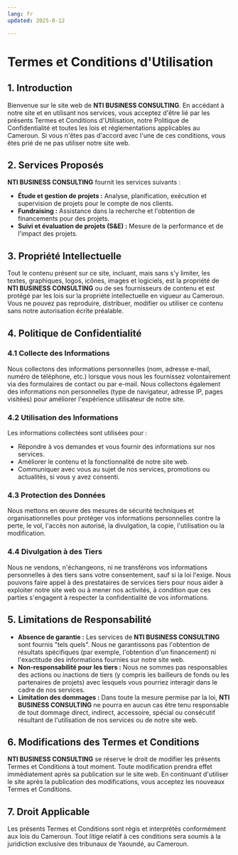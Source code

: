 ```yaml
---
lang: fr
updated: 2025-8-12

---
```


# Termes et Conditions d'Utilisation

## 1. Introduction

Bienvenue sur le site web de **NTI BUSINESS CONSULTING**. En accédant à notre site et en utilisant nos services, vous acceptez d'être lié par les présents Termes et Conditions d'Utilisation, notre Politique de Confidentialité et toutes les lois et réglementations applicables au Cameroun. Si vous n'êtes pas d'accord avec l'une de ces conditions, vous êtes prié de ne pas utiliser notre site web.

## 2. Services Proposés

**NTI BUSINESS CONSULTING** fournit les services suivants :
* **Étude et gestion de projets :** Analyse, planification, exécution et supervision de projets pour le compte de nos clients.
* **Fundraising :** Assistance dans la recherche et l'obtention de financements pour des projets.
* **Suivi et évaluation de projets (S&E) :** Mesure de la performance et de l'impact des projets.

## 3. Propriété Intellectuelle

Tout le contenu présent sur ce site, incluant, mais sans s'y limiter, les textes, graphiques, logos, icônes, images et logiciels, est la propriété de **NTI BUSINESS CONSULTING** ou de ses fournisseurs de contenu et est protégé par les lois sur la propriété intellectuelle en vigueur au Cameroun. Vous ne pouvez pas reproduire, distribuer, modifier ou utiliser ce contenu sans notre autorisation écrite préalable.

## 4. Politique de Confidentialité

### 4.1 Collecte des Informations

Nous collectons des informations personnelles (nom, adresse e-mail, numéro de téléphone, etc.) lorsque vous nous les fournissez volontairement via des formulaires de contact ou par e-mail. Nous collectons également des informations non personnelles (type de navigateur, adresse IP, pages visitées) pour améliorer l'expérience utilisateur de notre site.

### 4.2 Utilisation des Informations

Les informations collectées sont utilisées pour :
* Répondre à vos demandes et vous fournir des informations sur nos services.
* Améliorer le contenu et la fonctionnalité de notre site web.
* Communiquer avec vous au sujet de nos services, promotions ou actualités, si vous y avez consenti.

### 4.3 Protection des Données

Nous mettons en œuvre des mesures de sécurité techniques et organisationnelles pour protéger vos informations personnelles contre la perte, le vol, l'accès non autorisé, la divulgation, la copie, l'utilisation ou la modification.

### 4.4 Divulgation à des Tiers

Nous ne vendons, n'échangeons, ni ne transférons vos informations personnelles à des tiers sans votre consentement, sauf si la loi l'exige. Nous pouvons faire appel à des prestataires de services tiers pour nous aider à exploiter notre site web ou à mener nos activités, à condition que ces parties s'engagent à respecter la confidentialité de vos informations.

## 5. Limitations de Responsabilité

* **Absence de garantie :** Les services de **NTI BUSINESS CONSULTING** sont fournis "tels quels". Nous ne garantissons pas l'obtention de résultats spécifiques (par exemple, l'obtention d'un financement) ni l'exactitude des informations fournies sur notre site web.
* **Non-responsabilité pour les tiers :** Nous ne sommes pas responsables des actions ou inactions de tiers (y compris les bailleurs de fonds ou les partenaires de projets) avec lesquels vous pourriez interagir dans le cadre de nos services.
* **Limitation des dommages :** Dans toute la mesure permise par la loi, **NTI BUSINESS CONSULTING** ne pourra en aucun cas être tenu responsable de tout dommage direct, indirect, accessoire, spécial ou consécutif résultant de l'utilisation de nos services ou de notre site web.

## 6. Modifications des Termes et Conditions

**NTI BUSINESS CONSULTING** se réserve le droit de modifier les présents Termes et Conditions à tout moment. Toute modification prendra effet immédiatement après sa publication sur le site web. En continuant d'utiliser le site après la publication des modifications, vous acceptez les nouveaux Termes et Conditions.

## 7. Droit Applicable

Les présents Termes et Conditions sont régis et interprétés conformément aux lois du Cameroun. Tout litige relatif à ces conditions sera soumis à la juridiction exclusive des tribunaux de Yaoundé, au Cameroun.